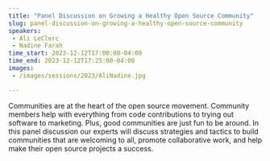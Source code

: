 ```yaml
---
title: "Panel Discussion on Growing a Healthy Open Source Community"
slug: panel-discussion-on-growing-a-healthy-open-source-community
speakers:
 - Ali LeClerc
 - Nadine Farah
time_start: 2023-12-12T17:00:00-04:00
time_end: 2023-12-12T17:25:00-04:00
images:
 - /images/sessions/2023/AliNadine.jpg

---
```


Communities are at the heart of the open source movement. Community members help with everything from code contributions to trying out software to marketing. Plus, good communities are just fun to be around. In this panel discussion our experts will discuss strategies and tactics to build communities that are welcoming to all, promote collaborative work, and help make their open source projects a success.